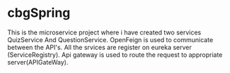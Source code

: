 # cbgSpring


This is the microservice project where i have created two services QuizService And QuestionService.
OpenFeign is used to communicate between the API's.
All the srvices are register on eureka server (ServiceRegistry).
Api gateway is used to route the request to appropriate server(APIGateWay).
